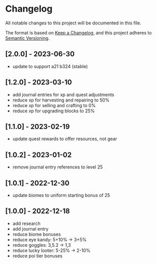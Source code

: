 # Changelog

All notable changes to this project will be documented in this file.

The format is based on [Keep a Changelog](https://keepachangelog.com/en/1.0.0/),
and this project adheres to [Semantic Versioning](https://semver.org/spec/v2.0.0.html).

## [2.0.0] - 2023-06-30

- update to support a21 b324 (stable)

## [1.2.0] - 2023-03-10

- add journal entries for xp and quest adjustments
- reduce xp for harvesting and repairing to 50%
- reduce xp for selling and crafting to 0%
- reduce xp for upgrading blocks to 25%

## [1.1.0] - 2023-02-19

- update quest rewards to offer resources, not gear

## [1.0.2] - 2023-01-02

- remove journal entry references to level 25

## [1.0.1] - 2022-12-30

- update biomes to uniform starting bonus of 25

## [1.0.0] - 2022-12-18

- add research
- add journal entry
- reduce biome bonuses
- reduce eye kandy: 5+10% -> 3+5%
- reduce goggles: 3,5.2 -> 1,3
- reduce lucky looter: 5-25% -> 2-10%
- reduce poi tier bonuses
